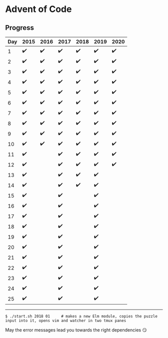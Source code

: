 
# Advent of Code

## Progress

| Day | 2015               | 2016               | 2017               | 2018               | 2019               | 2020               |
| --- | ------------------ | ------------------ | ------------------ | ------------------ | ------------------ | ------------------ |
| 1   | :heavy_check_mark: | :heavy_check_mark: | :heavy_check_mark: | :heavy_check_mark: | :heavy_check_mark: | :heavy_check_mark: |
| 2   | :heavy_check_mark: | :heavy_check_mark: | :heavy_check_mark: | :heavy_check_mark: | :heavy_check_mark: | :heavy_check_mark: |
| 3   | :heavy_check_mark: | :heavy_check_mark: | :heavy_check_mark: | :heavy_check_mark: | :heavy_check_mark: | :heavy_check_mark: |
| 4   | :heavy_check_mark: | :heavy_check_mark: | :heavy_check_mark: | :heavy_check_mark: | :heavy_check_mark: | :heavy_check_mark: |
| 5   | :heavy_check_mark: | :heavy_check_mark: | :heavy_check_mark: | :heavy_check_mark: | :heavy_check_mark: | :heavy_check_mark: |
| 6   | :heavy_check_mark: | :heavy_check_mark: | :heavy_check_mark: | :heavy_check_mark: | :heavy_check_mark: | :heavy_check_mark: |
| 7   | :heavy_check_mark: | :heavy_check_mark: | :heavy_check_mark: | :heavy_check_mark: | :heavy_check_mark: | :heavy_check_mark: |
| 8   | :heavy_check_mark: | :heavy_check_mark: | :heavy_check_mark: | :heavy_check_mark: | :heavy_check_mark: | :heavy_check_mark: |
| 9   | :heavy_check_mark: | :heavy_check_mark: | :heavy_check_mark: | :heavy_check_mark: | :heavy_check_mark: | :heavy_check_mark: |
| 10  | :heavy_check_mark: | :heavy_check_mark: | :heavy_check_mark: | :heavy_check_mark: | :heavy_check_mark: | :heavy_check_mark: |
| 11  | :heavy_check_mark: |                    | :heavy_check_mark: | :heavy_check_mark: | :heavy_check_mark: | :heavy_check_mark: |
| 12  | :heavy_check_mark: |                    | :heavy_check_mark: | :heavy_check_mark: | :heavy_check_mark: | :heavy_check_mark: |
| 13  | :heavy_check_mark: |                    | :heavy_check_mark: | :heavy_check_mark: | :heavy_check_mark: |                    |
| 14  | :heavy_check_mark: |                    | :heavy_check_mark: | :heavy_check_mark: | :heavy_check_mark: |                    |
| 15  | :heavy_check_mark: |                    | :heavy_check_mark: |                    | :heavy_check_mark: |                    |
| 16  | :heavy_check_mark: |                    | :heavy_check_mark: |                    | :heavy_check_mark: |                    |
| 17  | :heavy_check_mark: |                    | :heavy_check_mark: |                    | :heavy_check_mark: |                    |
| 18  | :heavy_check_mark: |                    | :heavy_check_mark: |                    | :heavy_check_mark: |                    |
| 19  | :heavy_check_mark: |                    | :heavy_check_mark: |                    | :heavy_check_mark: |                    |
| 20  | :heavy_check_mark: |                    | :heavy_check_mark: |                    | :heavy_check_mark: |                    |
| 21  | :heavy_check_mark: |                    | :heavy_check_mark: |                    | :heavy_check_mark: |                    |
| 22  | :heavy_check_mark: |                    | :heavy_check_mark: |                    | :heavy_check_mark: |                    |
| 23  | :heavy_check_mark: |                    | :heavy_check_mark: |                    | :heavy_check_mark: |                    |
| 24  | :heavy_check_mark: |                    | :heavy_check_mark: |                    | :heavy_check_mark: |                    |
| 25  | :heavy_check_mark: |                    | :heavy_check_mark: |                    | :heavy_check_mark: |                    |

--------

```
$ ./start.sh 2018 01     # makes a new Elm module, copies the puzzle input into it, opens vim and watcher in two tmux panes
```

May the error messages lead you towards the right dependencies :smirk:
